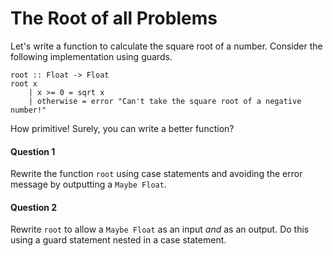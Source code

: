 # The Root of all Problems

Let's write a function to calculate the square root of a number. Consider the following implementation using guards.

```
root :: Float -> Float
root x
    | x >= 0 = sqrt x
    | otherwise = error "Can't take the square root of a negative number!"
```

How primitive! Surely, you can write a better function?
#### Question 1
Rewrite the function `root` using case statements and avoiding the error message by outputting a `Maybe Float`.


#### Question 2
Rewrite `root` to allow a `Maybe Float` as an input _and_ as an output. Do this using a guard statement nested in a case statement.